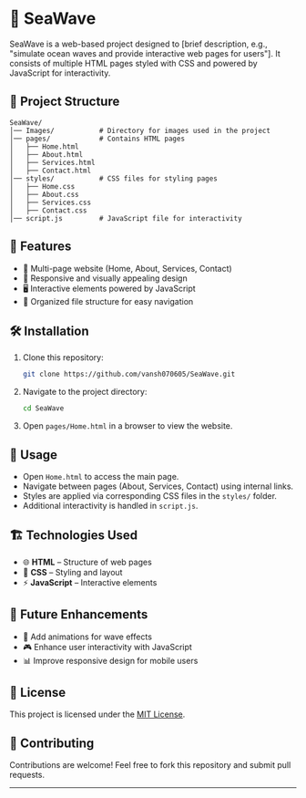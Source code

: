# 🌊 SeaWave  

SeaWave is a web-based project designed to [brief description, e.g., "simulate ocean waves and provide interactive web pages for users"]. It consists of multiple HTML pages styled with CSS and powered by JavaScript for interactivity.  

## 📂 Project Structure  

```
SeaWave/
│── Images/           # Directory for images used in the project
│── pages/            # Contains HTML pages
│   ├── Home.html
│   ├── About.html
│   ├── Services.html
│   ├── Contact.html
│── styles/           # CSS files for styling pages
│   ├── Home.css
│   ├── About.css
│   ├── Services.css
│   ├── Contact.css
│── script.js         # JavaScript file for interactivity
```

## 🚀 Features  

- 🌊 Multi-page website (Home, About, Services, Contact)  
- 🎨 Responsive and visually appealing design  
- 🖥️ Interactive elements powered by JavaScript  
- 📂 Organized file structure for easy navigation  

## 🛠️ Installation  

1. Clone this repository:  
   ```sh
   git clone https://github.com/vansh070605/SeaWave.git
   ```
2. Navigate to the project directory:  
   ```sh
   cd SeaWave
   ```
3. Open `pages/Home.html` in a browser to view the website.  

## 📜 Usage  

- Open `Home.html` to access the main page.  
- Navigate between pages (About, Services, Contact) using internal links.  
- Styles are applied via corresponding CSS files in the `styles/` folder.  
- Additional interactivity is handled in `script.js`.  

## 🏗️ Technologies Used  

- 🌐 **HTML** – Structure of web pages  
- 🎨 **CSS** – Styling and layout  
- ⚡ **JavaScript** – Interactive elements  

## 🔮 Future Enhancements  

- 🌊 Add animations for wave effects  
- 🎮 Enhance user interactivity with JavaScript  
- 📊 Improve responsive design for mobile users  

## 📜 License  

This project is licensed under the [MIT License](LICENSE).  

## 🤝 Contributing  

Contributions are welcome! Feel free to fork this repository and submit pull requests.  

---
